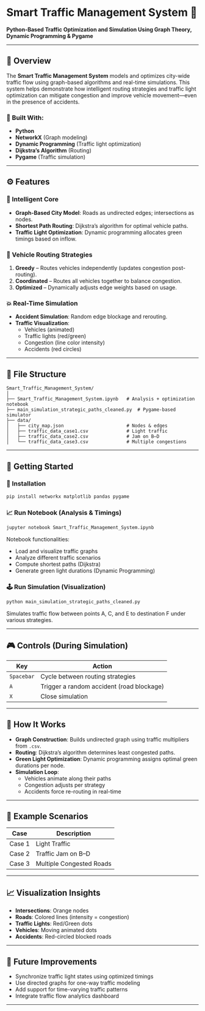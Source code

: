 
# Smart Traffic Management System 🚦

**Python-Based Traffic Optimization and Simulation Using Graph Theory, Dynamic Programming & Pygame**

---

## 📌 Overview

The **Smart Traffic Management System** models and optimizes city-wide traffic flow using graph-based algorithms and real-time simulations. This system helps demonstrate how intelligent routing strategies and traffic light optimization can mitigate congestion and improve vehicle movement—even in the presence of accidents.

### 🔧 Built With:

* **Python**
* **NetworkX** (Graph modeling)
* **Dynamic Programming** (Traffic light optimization)
* **Dijkstra’s Algorithm** (Routing)
* **Pygame** (Traffic simulation)

---

## ⚙️ Features

### 🧠 Intelligent Core

* **Graph-Based City Model**: Roads as undirected edges; intersections as nodes.
* **Shortest Path Routing**: Dijkstra’s algorithm for optimal vehicle paths.
* **Traffic Light Optimization**: Dynamic programming allocates green timings based on inflow.

### 🚗 Vehicle Routing Strategies

1. **Greedy** – Routes vehicles independently (updates congestion post-routing).
2. **Coordinated** – Routes all vehicles together to balance congestion.
3. **Optimized** – Dynamically adjusts edge weights based on usage.

### 💥 Real-Time Simulation

* **Accident Simulation**: Random edge blockage and rerouting.
* **Traffic Visualization**:
  * Vehicles (animated)
  * Traffic lights (red/green)
  * Congestion (line color intensity)
  * Accidents (red circles)

---

## 📂 File Structure

```
Smart_Traffic_Management_System/
│
├── Smart_Traffic_Management_System.ipynb   # Analysis + optimization notebook
├── main_simulation_strategic_paths_cleaned.py  # Pygame-based simulator
├── data/
│   ├── city_map.json                       # Nodes & edges
│   ├── traffic_data_case1.csv              # Light traffic
│   ├── traffic_data_case2.csv              # Jam on B–D
│   └── traffic_data_case3.csv              # Multiple congestions

```

---

## 🚀 Getting Started

### 🔨 Installation

```bash
pip install networkx matplotlib pandas pygame
```

### 📈 Run Notebook (Analysis & Timings)

```bash
jupyter notebook Smart_Traffic_Management_System.ipynb
```

Notebook functionalities:

* Load and visualize traffic graphs
* Analyze different traffic scenarios
* Compute shortest paths (Dijkstra)
* Generate green light durations (Dynamic Programming)

### 🕹️ Run Simulation (Visualization)

```bash
python main_simulation_strategic_paths_cleaned.py
```

Simulates traffic flow between points A, C, and E to destination F under various strategies.

---

## 🎮 Controls (During Simulation)

| Key        | Action                                    |
| ---------- | ----------------------------------------- |
| `Spacebar` | Cycle between routing strategies          |
| `A`        | Trigger a random accident (road blockage) |
| `X`        | Close simulation                          |

---

## 🧬 How It Works

* **Graph Construction**: Builds undirected graph using traffic multipliers from `.csv`.
* **Routing**: Dijkstra’s algorithm determines least congested paths.
* **Green Light Optimization**: Dynamic programming assigns optimal green durations per node.
* **Simulation Loop**:
  * Vehicles animate along their paths
  * Congestion adjusts per strategy
  * Accidents force re-routing in real-time

---

## 🧪 Example Scenarios

| Case   | Description              |
| ------ | ------------------------ |
| Case 1 | Light Traffic            |
| Case 2 | Traffic Jam on B–D      |
| Case 3 | Multiple Congested Roads |

---

## 📈 Visualization Insights

* **Intersections**: Orange nodes
* **Roads**: Colored lines (intensity = congestion)
* **Traffic Lights**: Red/Green dots
* **Vehicles**: Moving animated dots
* **Accidents**: Red-circled blocked roads

---

## 🚧 Future Improvements

* Synchronize traffic light states using optimized timings
* Use directed graphs for one-way traffic modeling
* Add support for time-varying traffic patterns
* Integrate traffic flow analytics dashboard

---
